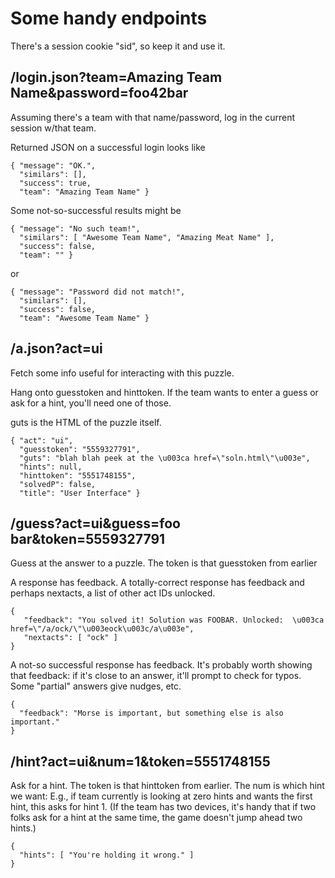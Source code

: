# Some handy endpoints

There's a session cookie "sid", so keep it and use it.

## /login.json?team=Amazing Team Name&password=foo42bar

Assuming there's a team with that name/password,
log in the current session w/that team.

Returned JSON on a successful login looks like

    { "message": "OK.", 
      "similars": [], 
      "success": true, 
      "team": "Amazing Team Name" }

Some not-so-successful results might be

    { "message": "No such team!",
      "similars": [ "Awesome Team Name", "Amazing Meat Name" ],
      "success": false,
      "team": "" }

or

    { "message": "Password did not match!",
      "similars": [],
      "success": false,
      "team": "Awesome Team Name" }

## /a.json?act=ui

Fetch some info useful for interacting with this puzzle.

Hang onto guesstoken and hinttoken. If the team wants to
enter a guess or ask for a hint, you'll need one of those.

guts is the HTML of the puzzle itself.

    { "act": "ui",
      "guesstoken": "5559327791",
      "guts": "blah blah peek at the \u003ca href=\"soln.html\"\u003e",
      "hints": null,
      "hinttoken": "5551748155",
      "solvedP": false,
      "title": "User Interface" }

## /guess?act=ui&guess=foo bar&token=5559327791

Guess at the answer to a puzzle. The token is that guesstoken from earlier

A response has feedback. A totally-correct response has feedback and
perhaps nextacts, a list of other act IDs unlocked.

    {
       "feedback": "You solved it! Solution was FOOBAR. Unlocked:  \u003ca href=\"/a/ock/\"\u003eock\u003c/a\u003e",
       "nextacts": [ "ock" ]
    }

A not-so successful response has feedback. It's probably worth showing
that feedback: if it's close to an answer, it'll prompt to check for typos.
Some "partial" answers give nudges, etc.

    {
      "feedback": "Morse is important, but something else is also important."
    }

## /hint?act=ui&num=1&token=5551748155

Ask for a hint. The token is that hinttoken from earlier.
The num is which hint we want: E.g., if team currently is looking at
zero hints and wants the first hint, this asks for hint 1.
(If the team has two devices, it's handy that if two folks ask for
a hint at the same time, the game doesn't jump ahead two hints.)

    {
      "hints": [ "You're holding it wrong." ]
    }

